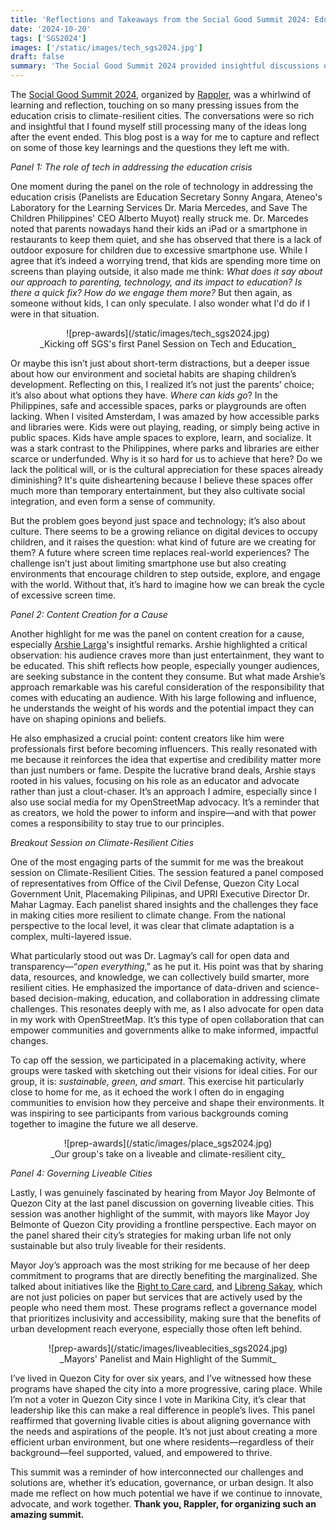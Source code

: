 ```yaml
---
title: 'Reflections and Takeaways from the Social Good Summit 2024: Education, Tech, and Liveable Cities'
date: '2024-10-20'
tags: ['SGS2024']
images: ['/static/images/tech_sgs2024.jpg']
draft: false
summary: 'The Social Good Summit 2024 provided insightful discussions on tech, AI, and governance, highlighting the growing importance of education, open data, and inclusive urban development. Key takeaways included reflections on content creation, placemaking, and hearing from inspiring leaders like Mayor Joy Belmonte, whose programs are making tangible impacts in Quezon City.'
---
```


The [Social Good Summit 2024](https://www.rappler.com/moveph/social-good-summit/), organized by [Rappler](https://www.rappler.com/), was a whirlwind of learning and reflection, touching on so many pressing issues from the education crisis to climate-resilient cities. The conversations were so rich and insightful that I found myself still processing many of the ideas long after the event ended. This blog post is a way for me to capture and reflect on some of those key learnings and the questions they left me with.

_Panel 1: The role of tech in addressing the education crisis_

One moment during the panel on the role of technology in addressing the education crisis (Panelists are Education Secretary Sonny Angara, Ateneo's Laboratory for the Learning Services Dr. Maria Mercedes, and Save The Children Philippines' CEO Alberto Muyot) really struck me. Dr. Marcedes noted that parents nowadays hand their kids an iPad or a smartphone in restaurants to keep them quiet, and she has observed that there is a lack of outdoor exposure for children due to excessive smartphone use. While I agree that it’s indeed a worrying trend, that kids are spending more time on screens than playing outside, it also made me think: _What does it say about our approach to parenting, technology, and its impact to education? Is there a quick fix? How do we engage them more?_ But then again, as someone without kids, I can only speculate. I also wonder what I'd do if I were in that situation.

<center>![prep-awards](/static/images/tech_sgs2024.jpg)</center>
<center>_Kicking off SGS's first Panel Session on Tech and Education_</center>

Or maybe this isn’t just about short-term distractions, but a deeper issue about how our environment and societal habits are shaping children’s development. Reflecting on this, I realized it’s not just the parents’ choice; it’s also about what options they have. _Where can kids go_? In the Philippines, safe and accessible spaces, parks or playgrounds are often lacking. When I visited Amsterdam, I was amazed by how accessible parks and libraries were. Kids were out playing, reading, or simply being active in public spaces. Kids have ample spaces to explore, learn, and socialize. It was a stark contrast to the Philippines, where parks and libraries are either scarce or underfunded. Why is it so hard for us to achieve that here? Do we lack the political will, or is the cultural appreciation for these spaces already diminishing? It's quite disheartening because I believe these spaces offer much more than temporary entertainment, but they also cultivate social integration, and even form a sense of community.

But the problem goes beyond just space and technology; it’s also about culture. There seems to be a growing reliance on digital devices to occupy children, and it raises the question: what kind of future are we creating for them? A future where screen time replaces real-world experiences? The challenge isn’t just about limiting smartphone use but also creating environments that encourage children to step outside, explore, and engage with the world. Without that, it’s hard to imagine how we can break the cycle of excessive screen time.

_Panel 2: Content Creation for a Cause_

Another highlight for me was the panel on content creation for a cause, especially [Arshie Larga](https://www.tiktok.com/@arshielife?lang=en)'s insightful remarks. Arshie highlighted a critical observation: his audience craves more than just entertainment, they want to be educated. This shift reflects how people, especially younger audiences, are seeking substance in the content they consume. But what made Arshie’s approach remarkable was his careful consideration of the responsibility that comes with educating an audience. With his large following and influence, he understands the weight of his words and the potential impact they can have on shaping opinions and beliefs.

He also emphasized a crucial point: content creators like him were professionals first before becoming influencers. This really resonated with me because it reinforces the idea that expertise and credibility matter more than just numbers or fame. Despite the lucrative brand deals, Arshie stays rooted in his values, focusing on his role as an educator and advocate rather than just a clout-chaser. It’s an approach I admire, especially since I also use social media for my OpenStreetMap advocacy. It’s a reminder that as creators, we hold the power to inform and inspire—and with that power comes a responsibility to stay true to our principles.

_Breakout Session on Climate-Resilient Cities_

One of the most engaging parts of the summit for me was the breakout session on Climate-Resilient Cities. The session featured a panel composed of representatives from Office of the Civil Defense, Quezon City Local Government Unit, Placemaking Pilipinas, and UPRI Executive Director Dr. Mahar Lagmay. Each panelist shared insights and the challenges they face in making cities more resilient to climate change. From the national perspective to the local level, it was clear that climate adaptation is a complex, multi-layered issue.

What particularly stood out was Dr. Lagmay’s call for open data and transparency—“_open everything_,” as he put it. His point was that by sharing data, resources, and knowledge, we can collectively build smarter, more resilient cities. He emphasized the importance of data-driven and science-based decision-making, education, and collaboration in addressing climate challenges. This resonates deeply with me, as I also advocate for open data in my work with OpenStreetMap. It’s this type of open collaboration that can empower communities and governments alike to make informed, impactful changes.

To cap off the session, we participated in a placemaking activity, where groups were tasked with sketching out their visions for ideal cities. For our group, it is: _sustainable, green, and smart_. This exercise hit particularly close to home for me, as it echoed the work I often do in engaging communities to envision how they perceive and shape their environments. It was inspiring to see participants from various backgrounds coming together to imagine the future we all deserve.

<center>![prep-awards](/static/images/place_sgs2024.jpg)</center>
<center>_Our group's take on a liveable and climate-resilient city_</center>

_Panel 4: Governing Liveable Cities_

Lastly, I was genuinely fascinated by hearing from Mayor Joy Belmonte of Quezon City at the last panel discussion on governing liveable cities. This session was another highlight of the summit, with mayors like Mayor Joy Belmonte of Quezon City providing a frontline perspective. Each mayor on the panel shared their city’s strategies for making urban life not only sustainable but also truly liveable for their residents.

Mayor Joy’s approach was the most striking for me because of her deep commitment to programs that are directly benefiting the marginalized. She talked about initiatives like the [Right to Care card](https://mb.com.ph/2024/2/20/qc-council-passes-ordinance-strengthening-right-to-care-card-for-lgbtqia-1), and [Libreng Sakay](https://www.facebook.com/QCGov/posts/-libreng-sakay-sa-qc-tuloy-tuloy-ang-libreng-serbisyo-ng-ating-q-city-bus-para-s/519138653734112/), which are not just policies on paper but services that are actively used by the people who need them most. These programs reflect a governance model that prioritizes inclusivity and accessibility, making sure that the benefits of urban development reach everyone, especially those often left behind.

<center>![prep-awards](/static/images/liveablecities_sgs2024.jpg)</center>
<center>_Mayors' Panelist and Main Highlight of the Summit_</center>

I’ve lived in Quezon City for over six years, and I’ve witnessed how these programs have shaped the city into a more progressive, caring place. While I’m not a voter in Quezon City since I vote in Marikina City, it’s clear that leadership like this can make a real difference in people’s lives. This panel reaffirmed that governing livable cities is about aligning governance with the needs and aspirations of the people. It’s not just about creating a more efficient urban environment, but one where residents—regardless of their background—feel supported, valued, and empowered to thrive.

This summit was a reminder of how interconnected our challenges and solutions are, whether it’s education, governance, or urban design. It also made me reflect on how much potential we have if we continue to innovate, advocate, and work together. **Thank you, Rappler, for organizing such an amazing summit.**
